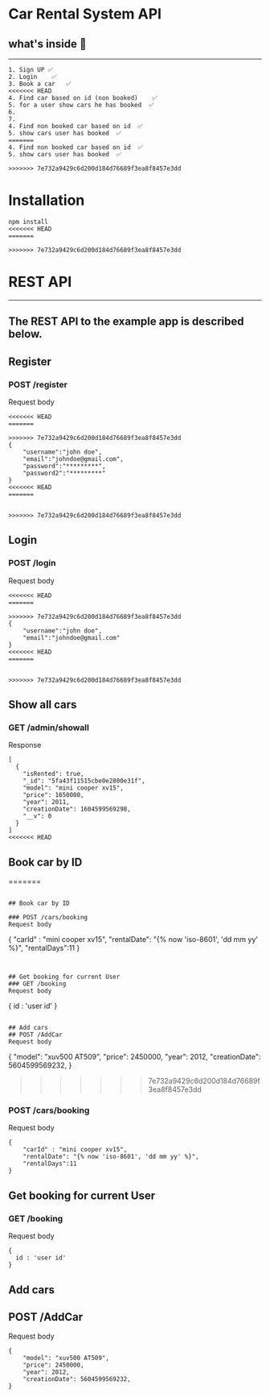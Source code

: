# Car Rental System API

## what's inside 🚗
---
```
1. Sign UP ✅
2. Login    ✅
3. Book a car   ✅
<<<<<<< HEAD
4. Find car based on id (non booked)    ✅
5. for a user show cars he has booked  ✅
6.
7.
4. Find non booked car based on id  ✅
5. show cars user has booked  ✅
=======
4. Find non booked car based on id  ✅
5. show cars user has booked  ✅

>>>>>>> 7e732a9429c6d200d184d76689f3ea8f8457e3dd
```


# Installation

```
npm install 
<<<<<<< HEAD
=======

>>>>>>> 7e732a9429c6d200d184d76689f3ea8f8457e3dd
```

# REST API
---
The REST API to the example app is described below.
---
## Register

### POST /register
Request body 
```
<<<<<<< HEAD
=======

>>>>>>> 7e732a9429c6d200d184d76689f3ea8f8457e3dd
{
	"username":"john doe",
	"email":"johndoe@gmail.com",
	"password":"*********",
	"password2":"*********"
}
<<<<<<< HEAD
=======


>>>>>>> 7e732a9429c6d200d184d76689f3ea8f8457e3dd
```
## Login 


### POST /login
Request body 
```
<<<<<<< HEAD
=======

>>>>>>> 7e732a9429c6d200d184d76689f3ea8f8457e3dd
{
	"username":"john doe",
	"email":"johndoe@gmail.com"
}
<<<<<<< HEAD
=======


>>>>>>> 7e732a9429c6d200d184d76689f3ea8f8457e3dd
```

## Show all cars

### GET /admin/showall
Response 
```
[
  {
    "isRented": true,
    "_id": "5fa43f11515cbe0e2800e31f",
    "model": "mini cooper xv15",
    "price": 1650000,
    "year": 2011,
    "creationDate": 1604599569298,
    "__v": 0
  }
]
<<<<<<< HEAD
```

## Book car by ID 
=======


```

## Book car by ID 

### POST /cars/booking 
Request body
```
{
	"carId" : "mini cooper xv15",
	"rentalDate": "{% now 'iso-8601', 'dd mm yy' %}",
	"rentalDays":11
}

```


## Get booking for current User
### GET /booking 
Request body
```
{
  id : 'user id'
}

```

## Add cars 
## POST /AddCar
Request body 
```

{
    "model": "xuv500 AT509",
    "price": 2450000,
    "year": 2012,
    "creationDate": 5604599569232,
}
>>>>>>> 7e732a9429c6d200d184d76689f3ea8f8457e3dd

### POST /cars/booking 
Request body
```
{
	"carId" : "mini cooper xv15",
	"rentalDate": "{% now 'iso-8601', 'dd mm yy' %}",
	"rentalDays":11
}
```


## Get booking for current User
### GET /booking 
Request body
```
{
  id : 'user id'
}
```

## Add cars 
## POST /AddCar
Request body 
```
{
    "model": "xuv500 AT509",
    "price": 2450000,
    "year": 2012,
    "creationDate": 5604599569232,
}
```

